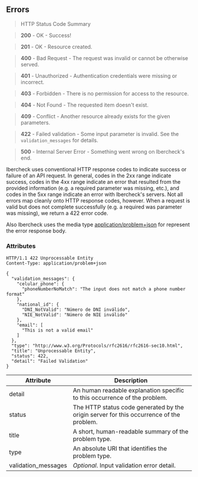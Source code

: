## Errors

> HTTP Status Code Summary

> **200** - OK - Success!

> **201** - OK - Resource created.

> **400** - Bad Request - The request was invalid or cannot be otherwise served.

> **401** - Unauthorized - Authentication credentials were missing or incorrect.

> **403** - Forbidden - There is no permission for access to the resource.

> **404** - Not Found - The requested item doesn't exist.

> **409** - Conflict - Another resource already exists for the given parameters.

> **422** - Failed validation - Some input parameter is invalid. See the `validation_messages` for details.

> **500** - Internal Server Error - Something went wrong on Ibercheck's end.

Ibercheck uses conventional HTTP response codes to indicate success or failure of an API request.
In general, codes in the 2xx range indicate success, codes in the 4xx range indicate an error that resulted from the
provided information (e.g. a required parameter was missing, etc.), and codes in the 5xx range indicate an error with
Ibercheck's servers.
Not all errors map cleanly onto HTTP response codes, however. When a request is valid but does not complete successfully
(e.g. a required was parameter was missing), we return a 422 error code.

Also Ibercheck uses the media type [application/problem+json](https://tools.ietf.org/html/draft-ietf-appsawg-http-problem)
for represent the error response body.

### Attributes

```http
HTTP/1.1 422 Unprocessable Entity
Content-Type: application/problem+json

{
  "validation_messages": {
    "celular_phone": {
      "phoneNumberNoMatch": "The input does not match a phone number format"
    },
    "national_id": {
      "DNI_NotValid": "Número de DNI inválido",
      "NIE_NotValid": "Número de NIE inválido"
    },
    "email": [
      "This is not a valid email"
    ]
  },
  "type": "http://www.w3.org/Protocols/rfc2616/rfc2616-sec10.html",
  "title": "Unprocessable Entity",
  "status": 422,
  "detail": "Failed Validation"
}
```

Attribute           | Description
-----------         | -----------
detail              | An human readable explanation specific to this occurrence of the problem.
status              | The HTTP status code generated by the origin server for this occurrence of the problem.
title               | A short, human-readable summary of the problem type.
type                | An absolute URI that identifies the problem type.
validation_messages | *Optional*. Input validation error detail.
